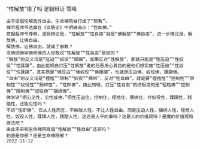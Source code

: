 “性解放”错了吗 逻辑辩证
雪峰

    由于提倡性解放性自由，生命禅院被打成了“邪教”。
    禅宗祖师爷达摩在《血脉论》中明确诲示：“性即佛。”
    依据祖师爷尊释，逻辑推论是，“性解放”“性自由”就是“佛解放”“佛自由”，进一步推论是，解放佛，让佛自由。
    解放佛，让佛自由，就成了邪教？
    念佛颂佛学佛修佛的人你敢说“性解放”“性自由”是邪的？
    “解放”的反义词是“压迫”“奴役”“蹂躏”，如果反对“性解放”，那就只能是“性压迫”“性奴役”“性蹂躏”，由此能明白打压“性解放”者的险恶用心其目的是他们想实施“性压迫”“性奴役”“性蹂躏”，其实质是“佛压迫”“佛奴役”“佛蹂躏”。也就是压迫佛，奴役佛，蹂躏佛。
    “自由”的反义词是“桎梏”“限制”“奴役”“捆绑”，反对“性自由”，就是要“桎梏性”“控制性”“限制性”“奴役性”“捆绑性”，“性即佛”，由此知晓，打压“性自由”的终极目的是“桎梏佛”“控制佛”“限制佛”“奴役佛”“捆绑佛”。
    佛学讲“明心见性，见性成佛，”把性压迫住，控制住，桎梏住，捆绑住，并奴役性，蹂躏性，践踏性，还能见性吗？
    不说“性即佛”，仅从人性而言，不解放人性，不让人性自由，而是压迫人性，捆绑人性，桎梏人性，奴役人性，蹂躏人性，践踏人性，这还是人干的事吗？这是人的价值观吗？是魔的价值观和做法吧？
    由此来审视生命禅院提倡“性解放”“性自由”还邪吗？
    到底是你邪？还是生命禅院邪？
    2022-11-12